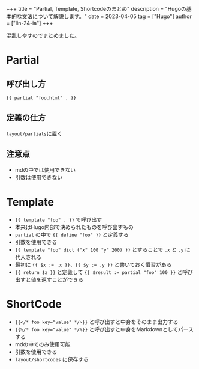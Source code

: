 +++
title = "Partial, Template, Shortcodeのまとめ"
description = "Hugoの基本的な文法について解説します。"
date = 2023-04-05
tag = ["Hugo"]
author = ["lin-24-ia"]
+++

混乱しやすのでまとめました。

# Partial

## 呼び出し方

`{{ partial "foo.html" . }}`

## 定義の仕方

`layout/partials`に置く

## 注意点

- mdの中では使用できない
- 引数は使用できない

# Template

- `{{ template "foo" . }}` で呼び出す
- 本来はHugo内部で決められたものを呼び出すもの
- `partial` の中で `{{ define "foo" }}` と定義する
- 引数を使用できる
- `{{ template "foo" dict ("x" 100 "y" 200) }}` とすることで `.x` と `.y` に代入される
- 最初に `{{ $x := .x }}`、`{{ $y := .y }}` と書いておく慣習がある
- `{{ return $z }}` と定義して `{{ $result := partial "foo" 100 }}` と呼び出すと値を返すことができる

# ShortCode

- `{{</* foo key="value" */>}}` と呼び出すと中身をそのまま出力する
- `{{%/* foo key="value" */%}}` と呼び出すと中身をMarkdownとしてパースする
- mdの中でのみ使用可能
- 引数を使用できる
- `layout/shortcodes` に保存する